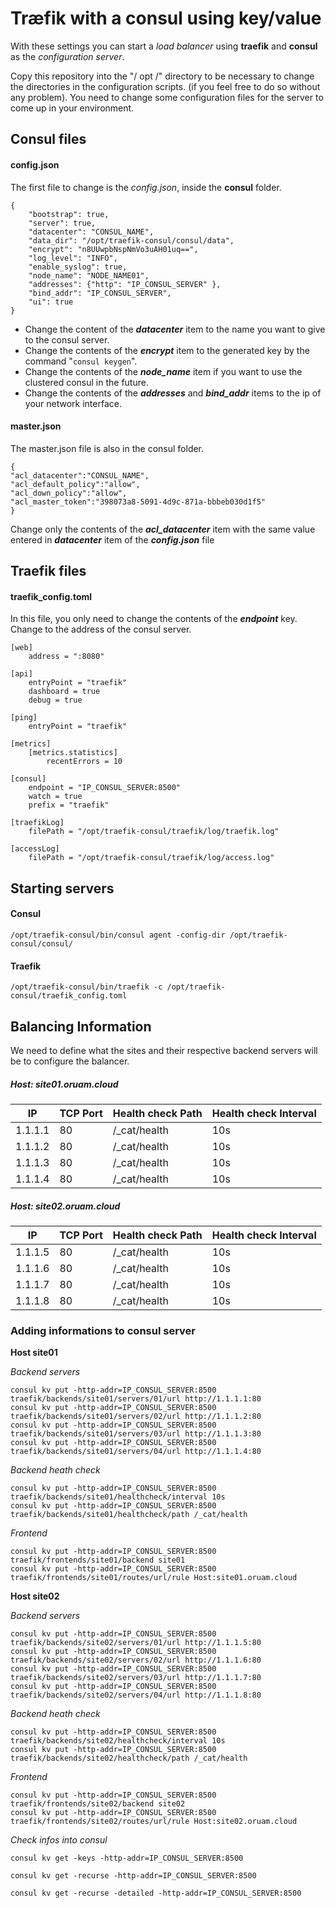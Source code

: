 # Træfik with a consul using key/value

With these settings you can start a *load balancer* using **traefik** and **consul** as the *configuration server*.

Copy this repository into the "/ opt /" directory to be necessary to change the directories in the configuration scripts. (if you feel free to do so without any problem). You need to change some configuration files for the server to come up in your environment. 

## Consul files

#### config.json
The first file to change is the *config.json*, inside the **consul** folder.

    {
        "bootstrap": true,
        "server": true,
        "datacenter": "CONSUL_NAME",
        "data_dir": "/opt/traefik-consul/consul/data",
        "encrypt": "n8UUwpbNspNmVo3uAH01uq==",
        "log_level": "INFO",
        "enable_syslog": true,
        "node_name": "NODE_NAME01",
        "addresses": {"http": "IP_CONSUL_SERVER" },
        "bind_addr": "IP_CONSUL_SERVER",
        "ui": true
    }

 - Change the content of the ***datacenter*** item to the name you want to
   give to the consul server.
 - Change the contents of the ***encrypt*** item to the generated key by the
   command "`consul keygen`".
 - Change the contents of the ***node_name*** item if you want to use the
   clustered consul in the future.
 - Change the contents of the ***addresses*** and ***bind_addr*** items to the
   ip of your network interface.

#### master.json
The master.json file is also in the consul folder.

    {
    "acl_datacenter":"CONSUL_NAME",
    "acl_default_policy":"allow",
    "acl_down_policy":"allow",
    "acl_master_token":"398073a8-5091-4d9c-871a-bbbeb030d1f5"
    }

Change only the contents of the ***acl_datacenter*** item with the same value entered in  ***datacenter*** item of the ***config.json*** file

## Traefik files

#### traefik_config.toml
In this file, you only need to change the contents of the ***endpoint*** key. Change to the address of the consul server.

    [web]
    	address = ":8080"
    	
    [api]
    	entryPoint = "traefik"
    	dashboard = true
    	debug = true
    	
    [ping]
    	entryPoint = "traefik"
    	
    [metrics]
    	[metrics.statistics]
    		recentErrors = 10
    		
    [consul]
    	endpoint = "IP_CONSUL_SERVER:8500"
    	watch = true
    	prefix = "traefik"
    	
    [traefikLog]
    	filePath = "/opt/traefik-consul/traefik/log/traefik.log"
    	
    [accessLog]
    	filePath = "/opt/traefik-consul/traefik/log/access.log"

## Starting servers
#### Consul

    /opt/traefik-consul/bin/consul agent -config-dir /opt/traefik-consul/consul/

#### Traefik

    /opt/traefik-consul/bin/traefik -c /opt/traefik-consul/traefik_config.toml

## Balancing Information

We need to define what the sites and their respective backend servers will be to configure the balancer.


##### Host: site01.oruam.cloud
|IP      |TCP Port  |Health check Path |Health check Interval 
|--------|----------|------------------|---------------------|
|1.1.1.1 |80        |/_cat/health      |10s                  |
|1.1.1.2 |80        |/_cat/health      |10s                  |
|1.1.1.3 |80        |/_cat/health      |10s                  |
|1.1.1.4 |80        |/_cat/health      |10s                  |

##### Host: site02.oruam.cloud
|IP      |TCP Port  |Health check Path |Health check Interval 
|--------|----------|------------------|---------------------|
|1.1.1.5 |80        |/_cat/health      |10s                  |
|1.1.1.6 |80        |/_cat/health      |10s                  |
|1.1.1.7 |80        |/_cat/health      |10s                  |
|1.1.1.8 |80        |/_cat/health      |10s                  |

### Adding informations to consul server

**Host site01**

*Backend servers*

    consul kv put -http-addr=IP_CONSUL_SERVER:8500 traefik/backends/site01/servers/01/url http://1.1.1.1:80
    consul kv put -http-addr=IP_CONSUL_SERVER:8500 traefik/backends/site01/servers/02/url http://1.1.1.2:80
    consul kv put -http-addr=IP_CONSUL_SERVER:8500 traefik/backends/site01/servers/03/url http://1.1.1.3:80
    consul kv put -http-addr=IP_CONSUL_SERVER:8500 traefik/backends/site01/servers/04/url http://1.1.1.4:80

*Backend heath check*

    consul kv put -http-addr=IP_CONSUL_SERVER:8500 traefik/backends/site01/healthcheck/interval 10s
    consul kv put -http-addr=IP_CONSUL_SERVER:8500 traefik/backends/site01/healthcheck/path /_cat/health

*Frontend*

    consul kv put -http-addr=IP_CONSUL_SERVER:8500 traefik/frontends/site01/backend site01
    consul kv put -http-addr=IP_CONSUL_SERVER:8500 traefik/frontends/site01/routes/url/rule Host:site01.oruam.cloud

**Host site02**

*Backend servers*

    consul kv put -http-addr=IP_CONSUL_SERVER:8500 traefik/backends/site02/servers/01/url http://1.1.1.5:80
    consul kv put -http-addr=IP_CONSUL_SERVER:8500 traefik/backends/site02/servers/02/url http://1.1.1.6:80
    consul kv put -http-addr=IP_CONSUL_SERVER:8500 traefik/backends/site02/servers/03/url http://1.1.1.7:80
    consul kv put -http-addr=IP_CONSUL_SERVER:8500 traefik/backends/site02/servers/04/url http://1.1.1.8:80

*Backend heath check*

    consul kv put -http-addr=IP_CONSUL_SERVER:8500 traefik/backends/site02/healthcheck/interval 10s
    consul kv put -http-addr=IP_CONSUL_SERVER:8500 traefik/backends/site02/healthcheck/path /_cat/health

*Frontend*

    consul kv put -http-addr=IP_CONSUL_SERVER:8500 traefik/frontends/site02/backend site02
    consul kv put -http-addr=IP_CONSUL_SERVER:8500 traefik/frontends/site02/routes/url/rule Host:site02.oruam.cloud

*Check infos into consul*

    consul kv get -keys -http-addr=IP_CONSUL_SERVER:8500

    consul kv get -recurse -http-addr=IP_CONSUL_SERVER:8500

    consul kv get -recurse -detailed -http-addr=IP_CONSUL_SERVER:8500
